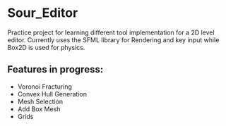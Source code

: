 # Sour_Editor
Practice project for learning different tool implementation for a 2D level editor. Currently uses the SFML library for Rendering and key input while Box2D is used for physics.

## Features in progress:
* Voronoi Fracturing
* Convex Hull Generation
* Mesh Selection
* Add Box Mesh
* Grids
